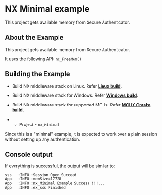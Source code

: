 # NX Minimal example

This project gets available memory from Secure Authenticator.

## About the Example

This project gets available memory from Secure Authenticator.

It uses the following API:
	`nx_FreeMem()`

## Building the Example

- Build NX middleware stack on Linux. Refer [**Linux build**](../../../doc/linux/readme.md).

- Build NX middleware stack for Windows. Refer [**Windows build**](../../../doc/windows/readme.md).

- Build NX middleware stack for supported MCUs. Refer [**MCUX Cmake build**](../../../doc/mcu_cmake/readme.md).
-
	- Project - `nx_Minimal`

Since this is a "minimal" example, it is expected to work over a plain session without setting up any authentication.

## Console output

If everything is successful, the output will be similar to:
```
sss   :INFO :Session Open Succeed
App   :INFO :memSize=17728
App   :INFO :nx_Minimal Example Success !!!...
App   :INFO :ex_sss Finished
```

